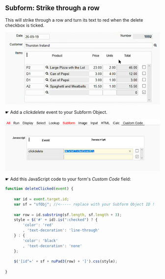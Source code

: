 ## Subform: Strike through a row

This will strike through a row and turn its text to red when the delete checkbox is ticked.

<p align="left">
  <img src="screenshots/strike_through_row.gif" >
</p>

☛ Add a *clickdelete* event to your Subform Object.

<p align="left">
  <img src="screenshots/clickdelete_event.png" >
</p>


☛ Add this JavaScript code to your form's *Custom Code* field:


```javascript
function deleteClicked(event) {

    var id = event.target.id;
    var sf = "sfObj"; //<----- replace with your Subform Object ID !

    var row = id.substring(sf.length, sf.length + 3);
    style = $('#' + id).is(":checked") ? {
        'color': 'red'
        , 'text-decoration': 'line-through'
    } : {
        'color': 'black'
        , 'text-decoration': 'none'
    };

    $('[id^=' + sf + nuPad3(row) + ']').css(style);

}
```


